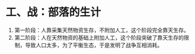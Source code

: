 # 工、战：部落的生计

1. 第一阶段：人靠采集天然物资生存，不附加人工，这个阶段完全靠天生存。
2. 第二阶段：人在天然物资的基础上附加人工，这个阶段突破了靠天生存的限制，导致人口太多，为了平衡生态，于是发明了战争互相消耗。
